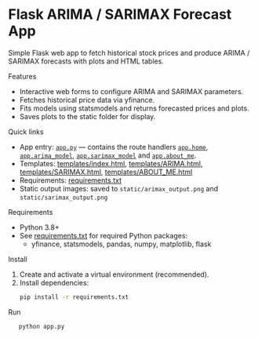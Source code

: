 # Flask ARIMA / SARIMAX Forecast App

Simple Flask web app to fetch historical stock prices and produce ARIMA / SARIMAX forecasts with plots and HTML tables.

Features
- Interactive web forms to configure ARIMA and SARIMAX parameters.
- Fetches historical price data via yfinance.
- Fits models using statsmodels and returns forecasted prices and plots.
- Saves plots to the static folder for display.

Quick links
- App entry: [`app.py`](app.py) — contains the route handlers [`app.home`](app.py), [`app.arima_model`](app.py), [`app.sarimax_model`](app.py) and [`app.about_me`](app.py).
- Templates: [templates/index.html](templates/index.html), [templates/ARIMA.html](templates/ARIMA.html), [templates/SARIMAX.html](templates/SARIMAX.html), [templates/ABOUT_ME.html](templates/ABOUT_ME.html)
- Requirements: [requirements.txt](requirements.txt)
- Static output images: saved to `static/arimax_output.png` and `static/sarimax_output.png`

Requirements
- Python 3.8+
- See [requirements.txt](requirements.txt) for required Python packages:
  - yfinance, statsmodels, pandas, numpy, matplotlib, flask

Install
1. Create and activate a virtual environment (recommended).
2. Install dependencies:
   ```sh
   pip install -r requirements.txt

Run
```sh
   python app.py

